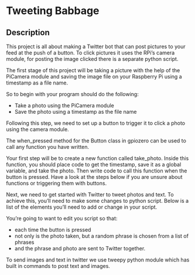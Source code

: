 # Tweeting Babbage

## Description
This project is all about making a Twitter bot that can post pictures to your feed at the push of a button. To click pictures it uses the RPi’s camera module, for posting the image clicked there is a separate python script.

The first stage of this project will be taking a picture with the help of the PiCamera module and saving the image file on your Raspberry Pi using a timestamp as a file name.

So to begin with your program should do the following:
* Take a photo using the PiCamera module
* Save the photo using a timestamp as the file name

Following this step, we need to set up a button to trigger it to click a photo using the camera module.

The when_pressed method for the Button class in gpiozero can be used to call any function you have written.

Your first step will be to create a new function called take_photo. Inside this function, you should place code to get the timestamp, save it as a global variable, and take the photo. Then write code to call this function when the button is pressed. Have a look at the steps below if you are unsure about functions or triggering them with buttons.
 
Next, we need to get started with Twitter to tweet photos and text.
To achieve this, you’ll need to make some changes to python script. Below is a list of the elements you’ll need to add or change in your script.

You’re going to want to edit you script so that:
* each time the button is pressed
* not only is the photo taken, but a random phrase is chosen from a list of phrases
* and the phrase and photo are sent to Twitter together.

To send images and text in twitter we use tweepy python module which has built in commands to post text and images. 
 

